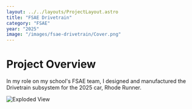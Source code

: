 ```yaml
---
layout: ../../layouts/ProjectLayout.astro
title: "FSAE Drivetrain"
category: "FSAE"
year: "2025"
image: "/images/fsae-drivetrain/Cover.png"
---
```


# Project Overview
In my role on my school's FSAE team, I designed and manufactured the Drivetrain subsystem for the 2025 car, Rhode Runner. 

![Exploded View](/images/fsae-drivetrain/Exploded-Rear-View.png)